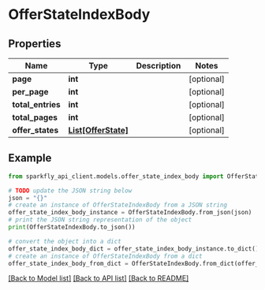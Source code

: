 # OfferStateIndexBody


## Properties

Name | Type | Description | Notes
------------ | ------------- | ------------- | -------------
**page** | **int** |  | [optional] 
**per_page** | **int** |  | [optional] 
**total_entries** | **int** |  | [optional] 
**total_pages** | **int** |  | [optional] 
**offer_states** | [**List[OfferState]**](OfferState.md) |  | [optional] 

## Example

```python
from sparkfly_api_client.models.offer_state_index_body import OfferStateIndexBody

# TODO update the JSON string below
json = "{}"
# create an instance of OfferStateIndexBody from a JSON string
offer_state_index_body_instance = OfferStateIndexBody.from_json(json)
# print the JSON string representation of the object
print(OfferStateIndexBody.to_json())

# convert the object into a dict
offer_state_index_body_dict = offer_state_index_body_instance.to_dict()
# create an instance of OfferStateIndexBody from a dict
offer_state_index_body_from_dict = OfferStateIndexBody.from_dict(offer_state_index_body_dict)
```
[[Back to Model list]](../README.md#documentation-for-models) [[Back to API list]](../README.md#documentation-for-api-endpoints) [[Back to README]](../README.md)


